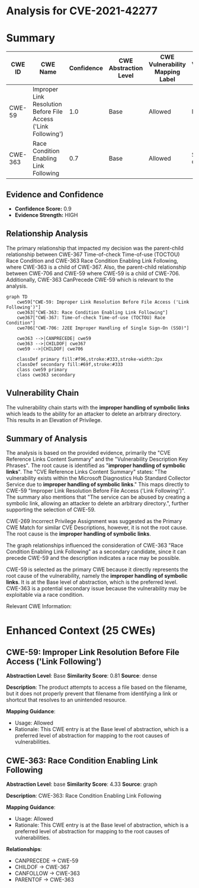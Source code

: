 # Analysis for CVE-2021-42277

# Summary
| CWE ID | CWE Name | Confidence | CWE Abstraction Level | CWE Vulnerability Mapping Label | CWE-Vulnerability Mapping Notes |
|---|---|---|---|---|---|
| CWE-59 | Improper Link Resolution Before File Access ('Link Following') | 1.0 | Base | Allowed | Primary CWE |
| CWE-363 | Race Condition Enabling Link Following | 0.7 | Base | Allowed | Secondary Candidate |

## Evidence and Confidence

*   **Confidence Score:** 0.9
*   **Evidence Strength:** HIGH

## Relationship Analysis
The primary relationship that impacted my decision was the parent-child relationship between CWE-367 Time-of-check Time-of-use (TOCTOU) Race Condition and CWE-363 Race Condition Enabling Link Following, where CWE-363 is a child of CWE-367. Also, the parent-child relationship between CWE-706 and CWE-59 where CWE-59 is a child of CWE-706. Additionally, CWE-363 CanPrecede CWE-59 which is relevant to the analysis.

```mermaid
graph TD
    cwe59["CWE-59: Improper Link Resolution Before File Access ('Link Following')"]
    cwe363["CWE-363: Race Condition Enabling Link Following"]
    cwe367["CWE-367: Time-of-check Time-of-use (TOCTOU) Race Condition"]
    cwe706["CWE-706: J2EE Improper Handling of Single Sign-On (SSO)"]
    
    cwe363 -->|CANPRECEDE| cwe59
    cwe363 -->|CHILDOF| cwe367
    cwe59 -->|CHILDOF| cwe706

    classDef primary fill:#f96,stroke:#333,stroke-width:2px
    classDef secondary fill:#69f,stroke:#333
    class cwe59 primary
    class cwe363 secondary
```

## Vulnerability Chain
The vulnerability chain starts with the **improper handling of symbolic links** which leads to the ability for an attacker to delete an arbitrary directory. This results in an Elevation of Privilege.

## Summary of Analysis
The analysis is based on the provided evidence, primarily the "CVE Reference Links Content Summary" and the "Vulnerability Description Key Phrases". The root cause is identified as "**improper handling of symbolic links**". The "CVE Reference Links Content Summary" states: "The vulnerability exists within the Microsoft Diagnostics Hub Standard Collector Service due to **improper handling of symbolic links**." This maps directly to CWE-59 "Improper Link Resolution Before File Access ('Link Following')". The summary also mentions that "The service can be abused by creating a symbolic link, allowing an attacker to delete an arbitrary directory.", further supporting the selection of CWE-59.

CWE-269 Incorrect Privilege Assignment was suggested as the Primary CWE Match for similar CVE Descriptions, however, it is not the root cause. The root cause is the **improper handling of symbolic links**.

The graph relationships influenced the consideration of CWE-363 "Race Condition Enabling Link Following" as a secondary candidate, since it can precede CWE-59 and the description indicates a race may be possible.

CWE-59 is selected as the primary CWE because it directly represents the root cause of the vulnerability, namely the **improper handling of symbolic links**. It is at the Base level of abstraction, which is the preferred level. CWE-363 is a potential secondary issue because the vulnerability may be exploitable via a race condition.

Relevant CWE Information:

# Enhanced Context (25 CWEs)

## CWE-59: Improper Link Resolution Before File Access ('Link Following')
**Abstraction Level**: Base
**Similarity Score**: 0.81
**Source**: dense

**Description**:
The product attempts to access a file based on the filename, but it does not properly prevent that filename from identifying a link or shortcut that resolves to an unintended resource.

**Mapping Guidance**:
- Usage: Allowed
- Rationale: This CWE entry is at the Base level of abstraction, which is a preferred level of abstraction for mapping to the root causes of vulnerabilities.

## CWE-363: Race Condition Enabling Link Following
**Abstraction Level**: base
**Similarity Score**: 4.33
**Source**: graph

**Description**:
CWE-363: Race Condition Enabling Link Following

**Mapping Guidance**:
- Usage: Allowed
- Rationale: This CWE entry is at the Base level of abstraction, which is a preferred level of abstraction for mapping to the root causes of vulnerabilities.

**Relationships**:
- CANPRECEDE -> CWE-59
- CHILDOF -> CWE-367
- CANFOLLOW -> CWE-363
- PARENTOF -> CWE-363